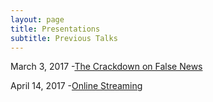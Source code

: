 ```yaml
---
layout: page
title: Presentations
subtitle: Previous Talks
--- 
```

March 3, 2017 -[The Crackdown on False News](http://cdn.rawgit.com/myersj451/FS102-news_presentation-myersj451/master/fake_news3.html#/)

April 14, 2017 -[Online Streaming](http://cdn.rawgit.com/myersj451/FS102-piracy_presentation-myersj451/master/piracy33.html#/)
